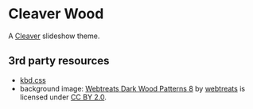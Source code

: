 # Cleaver Wood

A [Cleaver](https://github.com/jdan/cleaver) slideshow theme.


## 3rd party resources
- [kbd.css](https://github.com/JSlote/kbd.css)
- background image: [Webtreats Dark Wood Patterns 8] by [webtreats] is licensed under [CC BY 2.0].

[Webtreats Dark Wood Patterns 8]: https://www.flickr.com/photos/webtreatsetc/4537009790
[webtreats]: https://www.flickr.com/photos/webtreatsetc/
[CC BY 2.0]: http://creativecommons.org/licenses/by/2.0/
